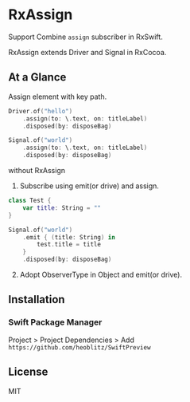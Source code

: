 # RxAssign

Support Combine `assign` subscriber in RxSwift.

RxAssign extends Driver and Signal in RxCocoa.

## At a Glance

Assign element with key path.
```swift
Driver.of("hello")
    .assign(to: \.text, on: titleLabel)
    .disposed(by: disposeBag)
```

```swift
Signal.of("world")
    .assign(to: \.text, on: titleLabel)
    .disposed(by: disposeBag)
```

without RxAssign
1. Subscribe using emit(or drive) and assign.
```swift
class Test {
    var title: String = ""
}

Signal.of("world")
    .emit { (title: String) in
        test.title = title
    }
    .disposed(by: disposeBag)
```

2. Adopt ObserverType in Object and emit(or drive).


## Installation <a id="Installation"></a>

### Swift Package Manager
Project > Project Dependencies > Add &nbsp; `https://github.com/heoblitz/SwiftPreview`  


## License
MIT
